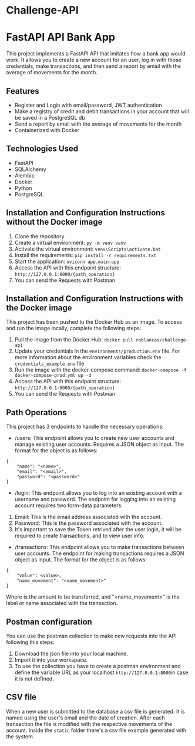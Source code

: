 # Challenge-API

# FastAPI API Bank App
This project implements a FastAPI API that imitates how a bank app would work. It allows you to create a new account for an user, log in with those credentials, make transactions, and then send a report by email with the average of movements for the month.

## Features
- Register and Login with email/password, JWT authentication
- Make a registry of credit and debit transactions in your account that will be saved in a PostgreSQL db
- Send a report by email with the average of movements for the month
- Containerized with Docker

## Technologies Used
- FastAPI
- SQLAlchemy
- Alembic
- Docker
- Python
- PostgreSQL

## Installation and Configuration Instructions without the Docker image
1. Clone the repository
2. Create a virtual environment: `py -m venv venv`
3. Activate the virtual environment: `venv\Scripts\activate.bat`
4. Install the requirements: `pip install -r requirements.txt`
5. Start the application: `uvicorn app.main:app`
6. Access the API with this endpoint structure: `http://127.0.0.1:8000/{path_operation}`
7. You can send the Requests with Postman

## Installation and Configuration Instructions with the Docker image
This project has been pushed to the Docker Hub as an image. To access and run the image locally, complete the following steps: 
1. Pull the image from the Docker Hub: `docker pull roblancas/challenge-api`
2. Update your credentials in the `environments/production.env` file. For more information about the environment variables check the `credentials_example.env` file
3. Run the image with the docker-compose command: `docker-compose -f docker-compose-prod.yml up -d`
4. Access the API with this endpoint structure: `http://127.0.0.1:8000/{path_operation}`
5. You can send the Requests with Postman

## Path Operations
This project has 3 endpoints to handle the necessary operations: 
- /users: This endpoint allows you to create new user accounts and manage existing user accounts. Requires a JSON object as input. The format for the object is as follows: 
``` 
{ 
    "name": "<name>", 
    "email": "<email>", 
    "password": "<password>" 
} 
``` 
- /login: This endpoint allows you to log into an existing account with a username and password.
The endpoint for logging into an existing account requires two form-data parameters: 
1. Email: This is the email address associated with the account. 
2. Password: This is the password associated with the account.  
3. It's important to save the Token retrived after the user login, it will be required to create transactions, and to view user info.

- /transactions: This endpoint allows you to make transactions between user accounts. 
The endpoint for making transactions requires a JSON object as input. The format for the object is as follows: 
``` 
{ 
    "value": <value>, 
    "name_movement": "<name_movement>" 
} 
``` 
Where <value> is the amount to be transferred, and "<name_movement>" is the label or name associated with the transaction.

## Postman configuration
You can use the postman collection to make new requests into the API following this steps:
1. Download the json file into your local machine.
2. Import it into your workspace.
3. To use the collection you have to create a postman environment and define the variable URL as your localhost `http://127.0.0.1:8000`in case it is not defined.

## CSV file
When a new user is submitted to the database a csv file is generated. It is named using the user's email and the date of creation. After each transaction the file is modified with the respective movements of the account. Inside the `static` folder there's a csv file example generated with the system.